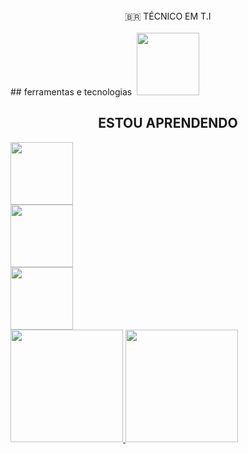 <br>
  <center>🇧🇷 TÉCNICO EM T.I</center>
<br>
## ferramentas e tecnologias 
<img src="https://cdn.jsdelivr.net/gh/devicons/devicon/icons/github/github-original-wordmark.svg" width="100" height="100"/>
<br>
 <center><h2>ESTOU APRENDENDO</h2></center>
 <div>
<img src="https://cdn.jsdelivr.net/gh/devicons/devicon/icons/html5/html5-original-wordmark.svg" width="100" height="100" /> 
   <div>
<img src="https://cdn.jsdelivr.net/gh/devicons/devicon/icons/css3/css3-original-wordmark.svg" width="100" height="100"/>
     <div>
       <img src="https://cdn.jsdelivr.net/gh/devicons/devicon/icons/java/java-original.svg" width="100" height="100" />

<div> 
 <a href="https://github.com/0gdudu7"> 
  <img height="180em" src="https://github-readme-stats.vercel.app/api/top-langs/?username=0gdudu7&layout=compact&langs_count=7&theme=dracula"/> 
<img height="180em" src="https://github-readme-stats.vercel.app/api?username=0gdudu7&show_icons=true&theme=dracula&include_all_commits=true&count_private=true"/> 
</div>
 
